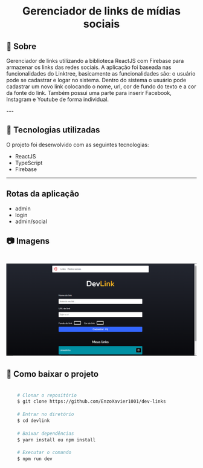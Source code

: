 <h1 align="center">
   Gerenciador de links de  mídias sociais
</h1>

## 📃 Sobre

<p>Gerenciador de links utilizando a biblioteca ReactJS com Firebase para armazenar os links das redes sociais. A aplicação foi baseada nas funcionalidades do Linktree, basicamente as funcionalidades são: o
usuário pode se cadastrar e logar no sistema. Dentro do sistema o usuário pode cadastrar um novo link colocando o nome, url, cor de fundo do texto e a cor da fonte do link.
Também possui uma parte para inserir Facebook, Instagram e Youtube de forma individual. </p>
---

## 🚀 Tecnologias utilizadas

O projeto foi desenvolvido com as seguintes tecnologias:

- ReactJS
- TypeScript
- Firebase

---

## Rotas da aplicação

- admin
- login
- admin/social

## 📷 Imagens

<h1 align="center">
    <img src="src/img/photo.png">
</h1>

## 📁 Como baixar o projeto

```bash

    # Clonar o repositório
    $ git clone https://github.com/EnzoXavier1001/dev-links

    # Entrar no diretório
    $ cd devlink

    # Baixar dependências
    $ yarn install ou npm install

    # Executar o comando
    $ npm run dev

```
